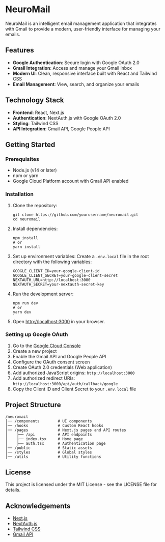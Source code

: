# NeuroMail

NeuroMail is an intelligent email management application that integrates with Gmail to provide a modern, user-friendly interface for managing your emails.

## Features

- **Google Authentication**: Secure login with Google OAuth 2.0
- **Gmail Integration**: Access and manage your Gmail inbox
- **Modern UI**: Clean, responsive interface built with React and Tailwind CSS
- **Email Management**: View, search, and organize your emails

## Technology Stack

- **Frontend**: React, Next.js
- **Authentication**: NextAuth.js with Google OAuth 2.0
- **Styling**: Tailwind CSS
- **API Integration**: Gmail API, Google People API

## Getting Started

### Prerequisites

- Node.js (v14 or later)
- npm or yarn
- Google Cloud Platform account with Gmail API enabled

### Installation

1. Clone the repository:
   ```
   git clone https://github.com/yourusername/neuromail.git
   cd neuromail
   ```

2. Install dependencies:
   ```
   npm install
   # or
   yarn install
   ```

3. Set up environment variables:
   Create a `.env.local` file in the root directory with the following variables:
   ```
   GOOGLE_CLIENT_ID=your-google-client-id
   GOOGLE_CLIENT_SECRET=your-google-client-secret
   NEXTAUTH_URL=http://localhost:3000
   NEXTAUTH_SECRET=your-nextauth-secret-key
   ```

4. Run the development server:
   ```
   npm run dev
   # or
   yarn dev
   ```

5. Open [http://localhost:3000](http://localhost:3000) in your browser.

### Setting up Google OAuth

1. Go to the [Google Cloud Console](https://console.cloud.google.com/)
2. Create a new project
3. Enable the Gmail API and Google People API
4. Configure the OAuth consent screen
5. Create OAuth 2.0 credentials (Web application)
6. Add authorized JavaScript origins: `http://localhost:3000`
7. Add authorized redirect URIs: `http://localhost:3000/api/auth/callback/google`
8. Copy the Client ID and Client Secret to your `.env.local` file

## Project Structure

```
/neuromail
│── /components        # UI components
│── /hooks             # Custom React hooks
│── /pages             # Next.js pages and API routes
│    ├── /api          # API endpoints
│    ├── index.tsx     # Home page
│    ├── auth.tsx      # Authentication page
│── /public            # Static assets
│── /styles            # Global styles
│── /utils             # Utility functions
```

## License

This project is licensed under the MIT License - see the LICENSE file for details.

## Acknowledgements

- [Next.js](https://nextjs.org/)
- [NextAuth.js](https://next-auth.js.org/)
- [Tailwind CSS](https://tailwindcss.com/)
- [Gmail API](https://developers.google.com/gmail/api) 